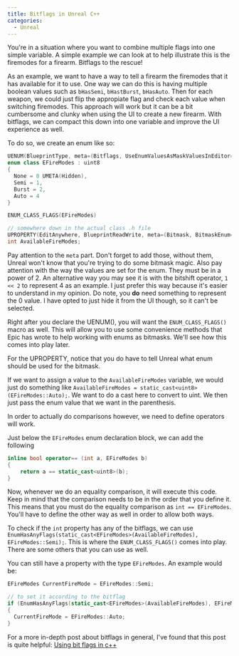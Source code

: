 ```yaml
---
title: Bitflags in Unreal C++
categories:
  - Unreal
---
```


You're in a situation where you want to combine multiple flags into one simple variable. A simple example we can look at to help illustrate this is the firemodes for a firearm. Bitflags to the rescue! 

As an example, we want to have a way to tell a firearm the firemodes that it has available for it to use. One way we can do this is having multiple boolean values such as `bHasSemi`, `bHastBurst`, `bHasAuto`. Then for each weapon, we could just flip the appropiate flag and check each value when switching firemodes. This approach will work but it can be a bit cumbersome and clunky when using the UI to create a new firearm. With bitflags, we can compact this down into one
variable and improve the UI experience as well.

To do so, we create an enum like so:

```cpp
UENUM(BlueprintType, meta=(Bitflags, UseEnumValuesAsMaskValuesInEditor="true"))
enum class EFireModes : uint8
{
  None = 0 UMETA(Hidden),
  Semi = 1,
  Burst = 2,
  Auto = 4
}

ENUM_CLASS_FLAGS(EFireModes)

// somewhere down in the actual class .h file
UPROPERTY(EditAnywhere, BlueprintReadWrite, meta=(Bitmask, BitmaskEnum=EFireModes))
int AvailableFireModes;
```

Pay attention to the `meta` part. Don't forget to add those, without them, Unreal won't know that you're trying to do some bitmask magic. Also pay attention with the way the values are set for the enum. They must be in a power of 2. An alternative way you may see it is with the bitshift operator, `1 << 2` to represent 4 as an example. I just prefer this way because it's easier to understand in my opinion. Do note, you **do** need something to represent the 0 value. I have opted to just hide it from the UI though, so it can't be selected.

Right after you declare the UENUM(), you will want the `ENUM_CLASS_FLAGS()` macro as well. This will allow you to use some convenience methods that Epic has wrote to help working with enums as bitmasks. We'll see how this comes into play later.

For the UPROPERTY, notice that you do have to tell Unreal what enum should be used for the bitmask.

If we want to assign a value to the `AvailableFireModes` variable, we would just do something like `AvailableFireModes = static_cast<uint8>(EFireModes::Auto);`. We want to do a cast here to convert to uint. We then just pass the enum value that we want in the parenthesis.

In order to actually do comparisons however, we need to define operators will work.

Just below the `EFireModes` enum declaration block, we can add the following

```cpp
inline bool operator== (int a, EFireModes b)
{
	return a == static_cast<uint8>(b);
}
```

Now, whenever we do an equality comparison, it will execute this code. Keep in mind that the comparison needs to be in the order that you define it. This means that you must do the equality comparison as `int == EFireModes`. You'll have to define the other way as well in order to allow both ways.

To check if the `int` property has any of the bitflags, we can use `EnumHasAnyFlags(static_cast<EFireModes>(AvailableFireModes), EFireModes::Semi);`. This is where the `ENUM_CLASS_FLAGS()` comes into play. There are some others that you can use as well.

You can still have a property with the type `EFireModes`. An example would be:

```cpp
EFireModes CurrentFireMode = EFireModes::Semi;

// to set it according to the bitflag
if (EnumHasAnyFlags(static_cast<EFireModes>(AvailableFireModes), EFireModes::Auto))
{
  CurrentFireMode = EFireModes::Auto;
}
```

For a more in-depth post about bitflags in general, I've found that this post is quite helpful: [Using bit flags in c++](https://tackytortoise.github.io/2020/11/26/using-bitflags-in-cpp.html)